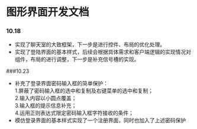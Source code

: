 # 图形界面开发文档

### 10.18

* 实现了聊天室的大致框架，下一步是进行控件、布局的优化处理。
* 实现了登陆界面的基本样式，后续会根据具体需求和客户端逻辑的实现情况对组件，布局的进行调整，下一步是补充信号槽的实现。

###10.23
* 补充了登录界面密码输入框的简单保护：<br>
1.屏蔽了密码输入框的选中和复制及右键菜单的选中和复制；<br>
2.输入内容以小圆点覆盖；<br>
3.输入框的提示信息补充；<br>
4.运用正则表达式限定密码输入框字符接收的条件；<br>
* 模仿登录界面的基本样式实现了一个注册界面，同时也加入了上述密码保护